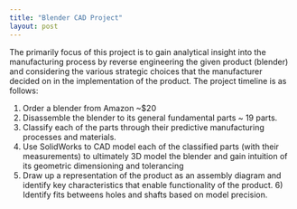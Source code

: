 ```yaml
---
title: "Blender CAD Project"
layout: post
---
```


The primarily focus of this project is to gain analytical insight into the manufacturing process by reverse engineering the given product (blender) and considering the various strategic choices that the manufacturer decided on in the implementation of the product. The project timeline is as follows: 
1) Order a blender from Amazon ~$20
2) Disassemble the blender to its general fundamental parts ~ 19 parts.
3) Classify each of the parts through their predictive manufacturing processes and materials.
4) Use SolidWorks to CAD model each of the classified parts (with their measurements) to ultimately 3D model the blender and gain intuition of its geometric dimensioning and tolerancing
5) Draw up a representation of the product as an assembly diagram and identify key characteristics that enable functionality of the product. 6) Identify fits betweens holes and shafts based on model precision. 





